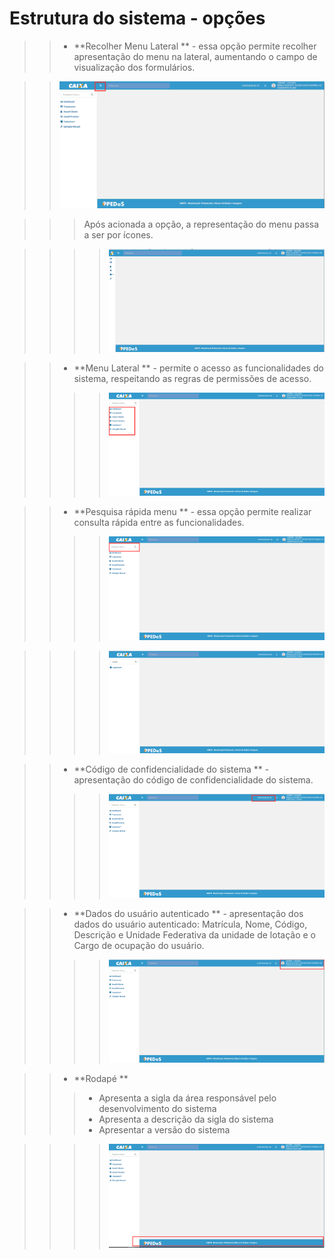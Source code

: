 # Estrutura do sistema - opções



>> + **Recolher Menu Lateral ** - essa opção permite recolher apresentação do menu na lateral, aumentando o campo de visualização dos formulários.

 >>![](img/estrutura1.png) 
 
 >>>Após acionada a opção, a representação do menu passa a ser por ícones.
 
 >>>>![](img/estrutura2.png) 

 
>> + **Menu Lateral ** - permite o acesso as funcionalidades do sistema, respeitando as regras de permissões de acesso.
  >>>>![](img/estrutura3.png) 
  
>> + **Pesquisa rápida menu ** - essa opção permite realizar consulta rápida entre as funcionalidades.
  >>>>![](img/estrutura4.png) 
 
  >>>>![](img/estrutura5.png) 
  
>> + **Código de confidencialidade do sistema ** - apresentação do código de confidencialidade do sistema.
  >>>>![](img/estrutura6.png) 
 

>> + **Dados do usuário autenticado ** - apresentação dos dados do usuário autenticado: Matrícula, Nome, Código, Descrição e Unidade Federativa da unidade de lotação e o Cargo de ocupação do usuário.
  >>>>![](img/estrutura7.png) 
 
 
>> + **Rodapé ** 
>>> + Apresenta a sigla da área responsável pelo desenvolvimento do sistema
>>> + Apresenta a descrição da sigla do sistema
>>> + Apresentar a versão do sistema

  >>>>![](img/estrutura8.png) 